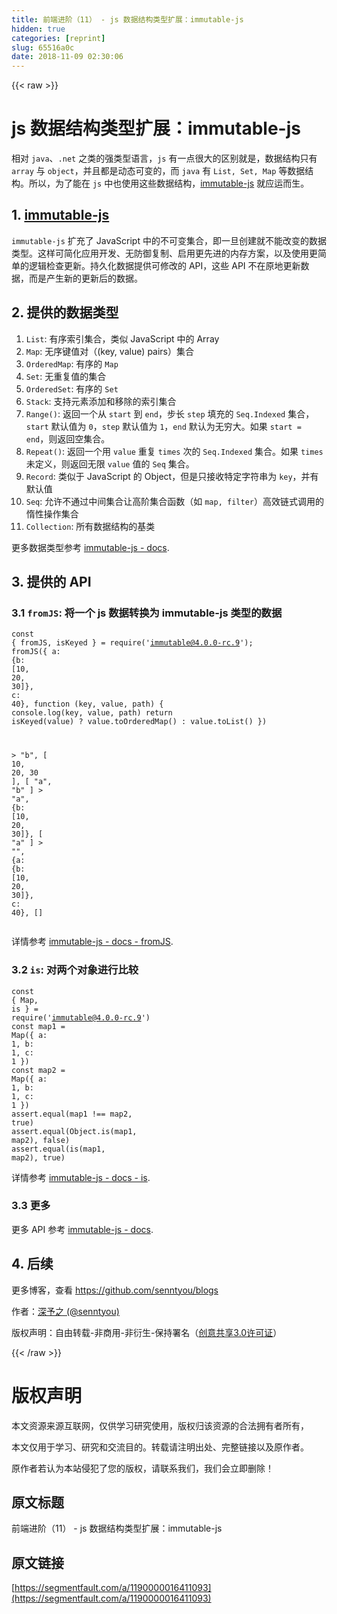 ```yaml
---
title: 前端进阶（11） - js 数据结构类型扩展：immutable-js
hidden: true
categories: [reprint]
slug: 65516a0c
date: 2018-11-09 02:30:06
---
```


{{< raw >}}
<h1 id="articleHeader0">js &#x6570;&#x636E;&#x7ED3;&#x6784;&#x7C7B;&#x578B;&#x6269;&#x5C55;&#xFF1A;immutable-js</h1><p>&#x76F8;&#x5BF9; <code>java</code>&#x3001;<code>.net</code> &#x4E4B;&#x7C7B;&#x7684;&#x5F3A;&#x7C7B;&#x578B;&#x8BED;&#x8A00;&#xFF0C;<code>js</code> &#x6709;&#x4E00;&#x70B9;&#x5F88;&#x5927;&#x7684;&#x533A;&#x522B;&#x5C31;&#x662F;&#xFF0C;&#x6570;&#x636E;&#x7ED3;&#x6784;&#x53EA;&#x6709; <code>array</code> &#x4E0E; <code>object</code>&#xFF0C;&#x5E76;&#x4E14;&#x90FD;&#x662F;&#x52A8;&#x6001;&#x53EF;&#x53D8;&#x7684;&#xFF0C;&#x800C; <code>java</code> &#x6709; <code>List, Set, Map</code> &#x7B49;&#x6570;&#x636E;&#x7ED3;&#x6784;&#x3002;&#x6240;&#x4EE5;&#xFF0C;&#x4E3A;&#x4E86;&#x80FD;&#x5728; <code>js</code> &#x4E2D;&#x4E5F;&#x4F7F;&#x7528;&#x8FD9;&#x4E9B;&#x6570;&#x636E;&#x7ED3;&#x6784;&#xFF0C;<a href="https://github.com/facebook/immutable-js" rel="nofollow noreferrer" target="_blank">immutable-js</a> &#x5C31;&#x5E94;&#x8FD0;&#x800C;&#x751F;&#x3002;</p><h2 id="articleHeader1">1. <a href="https://github.com/facebook/immutable-js" rel="nofollow noreferrer" target="_blank">immutable-js</a></h2><p><code>immutable-js</code> &#x6269;&#x5145;&#x4E86; JavaScript &#x4E2D;&#x7684;&#x4E0D;&#x53EF;&#x53D8;&#x96C6;&#x5408;&#xFF0C;&#x5373;&#x4E00;&#x65E6;&#x521B;&#x5EFA;&#x5C31;&#x4E0D;&#x80FD;&#x6539;&#x53D8;&#x7684;&#x6570;&#x636E;&#x7C7B;&#x578B;&#x3002;&#x8FD9;&#x6837;&#x53EF;&#x7B80;&#x5316;&#x5E94;&#x7528;&#x5F00;&#x53D1;&#x3001;&#x65E0;&#x9632;&#x5FA1;&#x590D;&#x5236;&#x3001;&#x542F;&#x7528;&#x66F4;&#x5148;&#x8FDB;&#x7684;&#x5185;&#x5B58;&#x65B9;&#x6848;&#xFF0C;&#x4EE5;&#x53CA;&#x4F7F;&#x7528;&#x66F4;&#x7B80;&#x5355;&#x7684;&#x903B;&#x8F91;&#x68C0;&#x67E5;&#x66F4;&#x65B0;&#x3002;&#x6301;&#x4E45;&#x5316;&#x6570;&#x636E;&#x63D0;&#x4F9B;&#x53EF;&#x4FEE;&#x6539;&#x7684; API&#xFF0C;&#x8FD9;&#x4E9B; API &#x4E0D;&#x5728;&#x539F;&#x5730;&#x66F4;&#x65B0;&#x6570;&#x636E;&#xFF0C;&#x800C;&#x662F;&#x4EA7;&#x751F;&#x65B0;&#x7684;&#x66F4;&#x65B0;&#x540E;&#x7684;&#x6570;&#x636E;&#x3002;</p><h2 id="articleHeader2">2. &#x63D0;&#x4F9B;&#x7684;&#x6570;&#x636E;&#x7C7B;&#x578B;</h2><ol><li><code>List</code>: &#x6709;&#x5E8F;&#x7D22;&#x5F15;&#x96C6;&#x5408;&#xFF0C;&#x7C7B;&#x4F3C; JavaScript &#x4E2D;&#x7684; Array</li><li><code>Map</code>: &#x65E0;&#x5E8F;&#x952E;&#x503C;&#x5BF9;&#xFF08;(key, value) pairs&#xFF09;&#x96C6;&#x5408;</li><li><code>OrderedMap</code>: &#x6709;&#x5E8F;&#x7684; <code>Map</code></li><li><code>Set</code>: &#x65E0;&#x91CD;&#x590D;&#x503C;&#x7684;&#x96C6;&#x5408;</li><li><code>OrderedSet</code>: &#x6709;&#x5E8F;&#x7684; <code>Set</code></li><li><code>Stack</code>: &#x652F;&#x6301;&#x5143;&#x7D20;&#x6DFB;&#x52A0;&#x548C;&#x79FB;&#x9664;&#x7684;&#x7D22;&#x5F15;&#x96C6;&#x5408;</li><li><code>Range()</code>: &#x8FD4;&#x56DE;&#x4E00;&#x4E2A;&#x4ECE; <code>start</code> &#x5230; <code>end</code>&#xFF0C;&#x6B65;&#x957F; <code>step</code> &#x586B;&#x5145;&#x7684; <code>Seq.Indexed</code> &#x96C6;&#x5408;&#xFF0C;<code>start</code> &#x9ED8;&#x8BA4;&#x503C;&#x4E3A; <code>0</code>&#xFF0C;<code>step</code> &#x9ED8;&#x8BA4;&#x503C;&#x4E3A; <code>1</code>&#xFF0C;<code>end</code> &#x9ED8;&#x8BA4;&#x4E3A;&#x65E0;&#x7A77;&#x5927;&#x3002;&#x5982;&#x679C; <code>start = end</code>&#xFF0C;&#x5219;&#x8FD4;&#x56DE;&#x7A7A;&#x96C6;&#x5408;&#x3002;</li><li><code>Repeat()</code>: &#x8FD4;&#x56DE;&#x4E00;&#x4E2A;&#x7528; <code>value</code> &#x91CD;&#x590D; <code>times</code> &#x6B21;&#x7684; <code>Seq.Indexed</code> &#x96C6;&#x5408;&#x3002;&#x5982;&#x679C; <code>times</code> &#x672A;&#x5B9A;&#x4E49;&#xFF0C;&#x5219;&#x8FD4;&#x56DE;&#x65E0;&#x9650; <code>value</code> &#x503C;&#x7684; <code>Seq</code> &#x96C6;&#x5408;&#x3002;</li><li><code>Record</code>: &#x7C7B;&#x4F3C;&#x4E8E; JavaScript &#x7684; Object&#xFF0C;&#x4F46;&#x662F;&#x53EA;&#x63A5;&#x6536;&#x7279;&#x5B9A;&#x5B57;&#x7B26;&#x4E32;&#x4E3A; <code>key</code>&#xFF0C;&#x5E76;&#x6709;&#x9ED8;&#x8BA4;&#x503C;</li><li><code>Seq</code>: &#x5141;&#x8BB8;&#x4E0D;&#x901A;&#x8FC7;&#x4E2D;&#x95F4;&#x96C6;&#x5408;&#x8BA9;&#x9AD8;&#x9636;&#x96C6;&#x5408;&#x51FD;&#x6570;&#xFF08;&#x5982; <code>map, filter</code>&#xFF09;&#x9AD8;&#x6548;&#x94FE;&#x5F0F;&#x8C03;&#x7528;&#x7684;&#x60F0;&#x6027;&#x64CD;&#x4F5C;&#x96C6;&#x5408;</li><li><code>Collection</code>: &#x6240;&#x6709;&#x6570;&#x636E;&#x7ED3;&#x6784;&#x7684;&#x57FA;&#x7C7B;</li></ol><p>&#x66F4;&#x591A;&#x6570;&#x636E;&#x7C7B;&#x578B;&#x53C2;&#x8003; <a href="http://facebook.github.io/immutable-js/docs/#/" rel="nofollow noreferrer" target="_blank">immutable-js - docs</a>.</p><h2 id="articleHeader3">3. &#x63D0;&#x4F9B;&#x7684; API</h2><h3 id="articleHeader4">3.1 <code>fromJS</code>: &#x5C06;&#x4E00;&#x4E2A; js &#x6570;&#x636E;&#x8F6C;&#x6362;&#x4E3A; immutable-js &#x7C7B;&#x578B;&#x7684;&#x6570;&#x636E;</h3><div class="widget-codetool" style="display:none"><div class="widget-codetool--inner"><span class="selectCode code-tool" data-toggle="tooltip" data-placement="top" title="" data-original-title="&#x5168;&#x9009;"></span> <span type="button" class="copyCode code-tool" data-toggle="tooltip" data-placement="top" data-clipboard-text="const { fromJS, isKeyed } = require(&apos;immutable@4.0.0-rc.9&apos;);
fromJS({ a: {b: [10, 20, 30]}, c: 40}, function (key, value, path) {
  console.log(key, value, path)
  return isKeyed(value) ? value.toOrderedMap() : value.toList()
})

&gt; &quot;b&quot;, [ 10, 20, 30 ], [ &quot;a&quot;, &quot;b&quot; ]
&gt; &quot;a&quot;, {b: [10, 20, 30]}, [ &quot;a&quot; ]
&gt; &quot;&quot;, {a: {b: [10, 20, 30]}, c: 40}, []" title="" data-original-title="&#x590D;&#x5236;"></span> <span type="button" class="saveToNote code-tool" data-toggle="tooltip" data-placement="top" title="" data-original-title="&#x653E;&#x8FDB;&#x7B14;&#x8BB0;"></span></div></div><pre class="hljs groovy"><code>const { fromJS, isKeyed } = require(<span class="hljs-string">&apos;immutable@4.0.0-rc.9&apos;</span>);
fromJS({ <span class="hljs-string">a:</span> {<span class="hljs-string">b:</span> [<span class="hljs-number">10</span>, <span class="hljs-number">20</span>, <span class="hljs-number">30</span>]}, <span class="hljs-string">c:</span> <span class="hljs-number">40</span>}, function (key, value, path) {
  console.log(key, value, path)
  <span class="hljs-keyword">return</span> isKeyed(value) ? value.toOrderedMap() : value.toList()
})

&gt; <span class="hljs-string">&quot;b&quot;</span>, [ <span class="hljs-number">10</span>, <span class="hljs-number">20</span>, <span class="hljs-number">30</span> ], [ <span class="hljs-string">&quot;a&quot;</span>, <span class="hljs-string">&quot;b&quot;</span> ]
&gt; <span class="hljs-string">&quot;a&quot;</span>, {<span class="hljs-string">b:</span> [<span class="hljs-number">10</span>, <span class="hljs-number">20</span>, <span class="hljs-number">30</span>]}, [ <span class="hljs-string">&quot;a&quot;</span> ]
&gt; <span class="hljs-string">&quot;&quot;</span>, {<span class="hljs-string">a:</span> {<span class="hljs-string">b:</span> [<span class="hljs-number">10</span>, <span class="hljs-number">20</span>, <span class="hljs-number">30</span>]}, <span class="hljs-string">c:</span> <span class="hljs-number">40</span>}, []</code></pre><p>&#x8BE6;&#x60C5;&#x53C2;&#x8003; <a href="http://facebook.github.io/immutable-js/docs/#/fromJS" rel="nofollow noreferrer" target="_blank">immutable-js - docs - fromJS</a>.</p><h3 id="articleHeader5">3.2 <code>is</code>: &#x5BF9;&#x4E24;&#x4E2A;&#x5BF9;&#x8C61;&#x8FDB;&#x884C;&#x6BD4;&#x8F83;</h3><div class="widget-codetool" style="display:none"><div class="widget-codetool--inner"><span class="selectCode code-tool" data-toggle="tooltip" data-placement="top" title="" data-original-title="&#x5168;&#x9009;"></span> <span type="button" class="copyCode code-tool" data-toggle="tooltip" data-placement="top" data-clipboard-text="const { Map, is } = require(&apos;immutable@4.0.0-rc.9&apos;)
const map1 = Map({ a: 1, b: 1, c: 1 })
const map2 = Map({ a: 1, b: 1, c: 1 })
assert.equal(map1 !== map2, true)
assert.equal(Object.is(map1, map2), false)
assert.equal(is(map1, map2), true)" title="" data-original-title="&#x590D;&#x5236;"></span> <span type="button" class="saveToNote code-tool" data-toggle="tooltip" data-placement="top" title="" data-original-title="&#x653E;&#x8FDB;&#x7B14;&#x8BB0;"></span></div></div><pre class="hljs dart"><code><span class="hljs-keyword">const</span> { <span class="hljs-built_in">Map</span>, <span class="hljs-keyword">is</span> } = require(<span class="hljs-string">&apos;immutable@4.0.0-rc.9&apos;</span>)
<span class="hljs-keyword">const</span> map1 = <span class="hljs-built_in">Map</span>({ a: <span class="hljs-number">1</span>, b: <span class="hljs-number">1</span>, c: <span class="hljs-number">1</span> })
<span class="hljs-keyword">const</span> map2 = <span class="hljs-built_in">Map</span>({ a: <span class="hljs-number">1</span>, b: <span class="hljs-number">1</span>, c: <span class="hljs-number">1</span> })
<span class="hljs-keyword">assert</span>.equal(map1 !== map2, <span class="hljs-keyword">true</span>)
<span class="hljs-keyword">assert</span>.equal(<span class="hljs-built_in">Object</span>.<span class="hljs-keyword">is</span>(map1, map2), <span class="hljs-keyword">false</span>)
<span class="hljs-keyword">assert</span>.equal(<span class="hljs-keyword">is</span>(map1, map2), <span class="hljs-keyword">true</span>)</code></pre><p>&#x8BE6;&#x60C5;&#x53C2;&#x8003; <a href="http://facebook.github.io/immutable-js/docs/#/is" rel="nofollow noreferrer" target="_blank">immutable-js - docs - is</a>.</p><h3 id="articleHeader6">3.3 &#x66F4;&#x591A;</h3><p>&#x66F4;&#x591A; API &#x53C2;&#x8003; <a href="http://facebook.github.io/immutable-js/docs/#/" rel="nofollow noreferrer" target="_blank">immutable-js - docs</a>.</p><h2 id="articleHeader7">4. &#x540E;&#x7EED;</h2><p>&#x66F4;&#x591A;&#x535A;&#x5BA2;&#xFF0C;&#x67E5;&#x770B; <a href="https://github.com/senntyou/blogs" rel="nofollow noreferrer" target="_blank">https://github.com/senntyou/blogs</a></p><p>&#x4F5C;&#x8005;&#xFF1A;<a href="https://github.com/senntyou" rel="nofollow noreferrer" target="_blank">&#x6DF1;&#x4E88;&#x4E4B; (@senntyou)</a></p><p>&#x7248;&#x6743;&#x58F0;&#x660E;&#xFF1A;&#x81EA;&#x7531;&#x8F6C;&#x8F7D;-&#x975E;&#x5546;&#x7528;-&#x975E;&#x884D;&#x751F;-&#x4FDD;&#x6301;&#x7F72;&#x540D;&#xFF08;<a href="https://creativecommons.org/licenses/by-nc-nd/3.0/deed.zh" rel="nofollow noreferrer" target="_blank">&#x521B;&#x610F;&#x5171;&#x4EAB;3.0&#x8BB8;&#x53EF;&#x8BC1;</a>&#xFF09;</p>
{{< /raw >}}

# 版权声明
本文资源来源互联网，仅供学习研究使用，版权归该资源的合法拥有者所有，

本文仅用于学习、研究和交流目的。转载请注明出处、完整链接以及原作者。 

原作者若认为本站侵犯了您的版权，请联系我们，我们会立即删除！

## 原文标题
前端进阶（11） - js 数据结构类型扩展：immutable-js

## 原文链接
[https://segmentfault.com/a/1190000016411093](https://segmentfault.com/a/1190000016411093)

